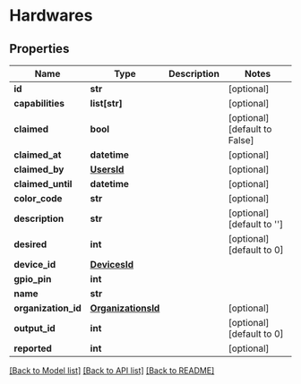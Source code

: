 # Hardwares

## Properties
Name | Type | Description | Notes
------------ | ------------- | ------------- | -------------
**id** | **str** |  | [optional] 
**capabilities** | **list[str]** |  | [optional] 
**claimed** | **bool** |  | [optional] [default to False]
**claimed_at** | **datetime** |  | [optional] 
**claimed_by** | [**UsersId**](UsersId.md) |  | [optional] 
**claimed_until** | **datetime** |  | [optional] 
**color_code** | **str** |  | [optional] 
**description** | **str** |  | [optional] [default to '']
**desired** | **int** |  | [optional] [default to 0]
**device_id** | [**DevicesId**](DevicesId.md) |  | 
**gpio_pin** | **int** |  | 
**name** | **str** |  | 
**organization_id** | [**OrganizationsId**](OrganizationsId.md) |  | [optional] 
**output_id** | **int** |  | [optional] [default to 0]
**reported** | **int** |  | [optional] 

[[Back to Model list]](../README.md#documentation-for-models) [[Back to API list]](../README.md#documentation-for-api-endpoints) [[Back to README]](../README.md)

